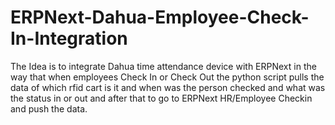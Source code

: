 # ERPNext-Dahua-Employee-Check-In-Integration
The Idea is to integrate Dahua time attendance device with ERPNext in the way that when employees Check In or Check Out the python script pulls the data of which rfid cart is it and when was the person checked and what was the status in or out and after that to go to ERPNext HR/Employee Checkin and push the data.
